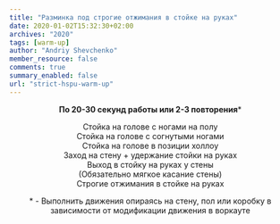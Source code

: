 ```yaml
---
title: "Разминка под строгие отжимания в стойке на руках"
date: 2020-01-02T15:32:30+02:00
archives: "2020"
tags: [warm-up]
author: "Andriy Shevchenko"
member_resource: false
comments: true
summary_enabled: false
url: "strict-hspu-warm-up"
---
```


**<center>По 20-30 секунд работы или 2-3 повторения***

Стойка на голове с ногами на полу  
Стойка на голове с согнутыми ногами  
Стойка на голове в позиции холлоу  
Заход на стену + удержание стойки на руках  
Выход в стойку на руках у стены  
(Обязательно мягкое касание стены)  
Строгие отжимания в стойке на руках  

\* - Выполнить движения опираясь на стену, пол или коробку в зависимости от модификации движения в воркауте
</center> 